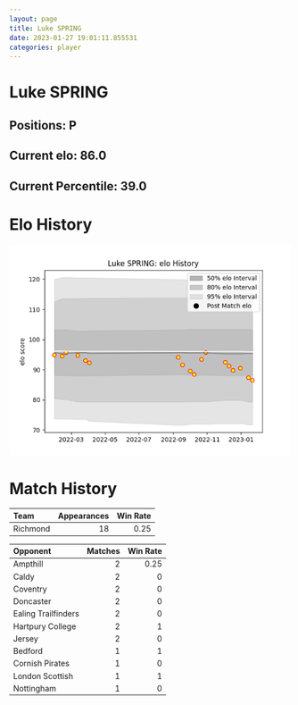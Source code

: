 ```yaml
---  
layout: page  
title: Luke SPRING  
date: 2023-01-27 19:01:11.855531  
categories: player  
---
```

# Luke SPRING

## Positions: P

## Current elo: 86.0

## Current Percentile: 39.0

# Elo History


![elo history](history_LukeSPRING.png)
# Match History


| Team     |   Appearances |   Win Rate |
|:---------|--------------:|-----------:|
| Richmond |            18 |       0.25 |

| Opponent            |   Matches |   Win Rate |
|:--------------------|----------:|-----------:|
| Ampthill            |         2 |       0.25 |
| Caldy               |         2 |       0    |
| Coventry            |         2 |       0    |
| Doncaster           |         2 |       0    |
| Ealing Trailfinders |         2 |       0    |
| Hartpury College    |         2 |       1    |
| Jersey              |         2 |       0    |
| Bedford             |         1 |       1    |
| Cornish Pirates     |         1 |       0    |
| London Scottish     |         1 |       1    |
| Nottingham          |         1 |       0    |
